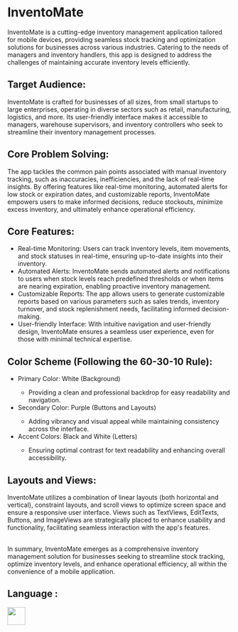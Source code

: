 <H1>InventoMate</H1>
InventoMate is a cutting-edge inventory management application tailored for mobile devices, providing seamless stock tracking and optimization solutions for businesses across various industries. Catering to the needs of managers and inventory handlers, this app is designed to address the challenges of maintaining accurate inventory levels efficiently.

<h2>Target Audience:</h2>
InventoMate is crafted for businesses of all sizes, from small startups to large enterprises, operating in diverse sectors such as retail, manufacturing, logistics, and more. Its user-friendly interface makes it accessible to managers, warehouse supervisors, and inventory controllers who seek to streamline their inventory management processes.

<h2>Core Problem Solving:</h2>
The app tackles the common pain points associated with manual inventory tracking, such as inaccuracies, inefficiencies, and the lack of real-time insights. By offering features like real-time monitoring, automated alerts for low stock or expiration dates, and customizable reports, InventoMate empowers users to make informed decisions, reduce stockouts, minimize excess inventory, and ultimately enhance operational efficiency.

<h2>Core Features:</h2>
<ul>
<li>Real-time Monitoring: Users can track inventory levels, item movements, and stock statuses in real-time, ensuring up-to-date insights into their inventory.</li>
<li>Automated Alerts: InventoMate sends automated alerts and notifications to users when stock levels reach predefined thresholds or when items are nearing expiration, enabling proactive inventory management.</li>
<li>Customizable Reports: The app allows users to generate customizable reports based on various parameters such as sales trends, inventory turnover, and stock replenishment needs, facilitating informed decision-making.</li>
<li>User-friendly Interface: With intuitive navigation and user-friendly design, InventoMate ensures a seamless user experience, even for those with minimal technical expertise.</li>
</ul>
<h2>Color Scheme (Following the 60-30-10 Rule):</h2>
<ul>
<li>Primary Color: White (Background) </li>
<ul>
<li>Providing a clean and professional backdrop for easy readability and navigation.</li></ul>
<li>Secondary Color: Purple (Buttons and Layouts) </li>
<ul>
<li>Adding vibrancy and visual appeal while maintaining consistency across the interface.</li></ul>
<li>Accent Colors: Black and White (Letters) </li>
<ul>
<li>Ensuring optimal contrast for text readability and enhancing overall accessibility.</li></ul>
</ul>
<h2>Layouts and Views:</h2>
InventoMate utilizes a combination of linear layouts (both horizontal and vertical), constraint layouts, and scroll views to optimize screen space and ensure a responsive user interface. Views such as TextViews, EditTexts, Buttons, and ImageViews are strategically placed to enhance usability and functionality, facilitating seamless interaction with the app's features.
<br><br>
<p>
In summary, InventoMate emerges as a comprehensive inventory management solution for businesses seeking to streamline stock tracking, optimize inventory levels, and enhance operational efficiency, all within the convenience of a mobile application.
</p>
<h2>Language : </h2>
<p><img src="https://skillicons.dev/icons?i=kotlin" width=40></p>
